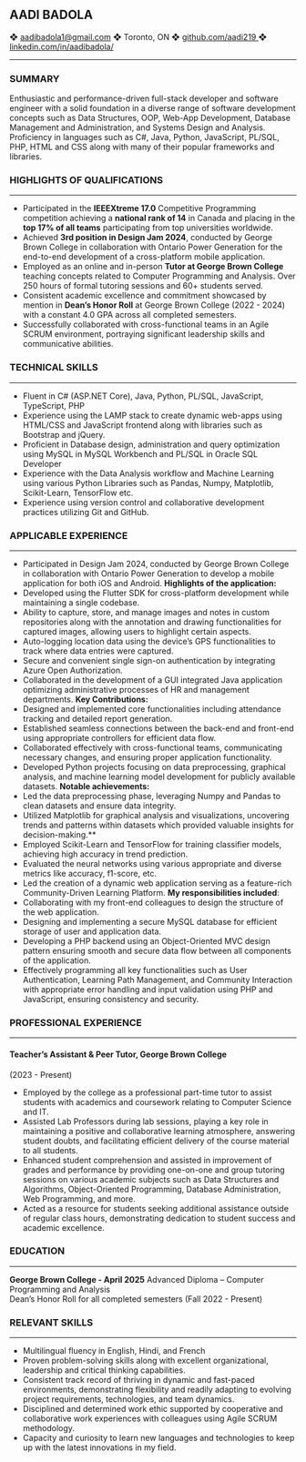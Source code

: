 ## AADI BADOLA 

❖ aadibadola1@gmail.com ❖ Toronto, ON
❖ [github.com/aadi219  ](https://github.com/aadi219/) ❖ [linkedin.com/in/aadibadola/ ](https://www.linkedin.com/in/aadibadola/)
- - -
### SUMMARY  
Enthusiastic and performance-driven full-stack developer and software engineer with a solid foundation in a diverse range of software development concepts such as Data Structures, OOP, Web-App Development, Database Management and Administration, and Systems Design and Analysis. Proficiency in languages such as C#, Java, Python, JavaScript, PL/SQL, PHP, HTML and CSS along with many of their popular frameworks and libraries. 

### HIGHLIGHTS OF QUALIFICATIONS
- - -
- Participated in the **IEEEXtreme 17.0** Competitive Programming competition achieving a **national rank of 14** in Canada and placing in the **top 17% of all teams** participating from top universities worldwide. 
- Achieved **3rd position in Design Jam 2024**, conducted by George Brown College in collaboration with Ontario Power Generation for the end-to-end development of a cross-platform mobile application. 
- Employed as an online and in-person **Tutor at George Brown College** teaching concepts related to Computer Programming and Analysis. Over 250 hours of formal tutoring sessions and 60+ students served. 
- Consistent academic excellence and commitment showcased by mention in **Dean’s Honor Roll** at George Brown College (2022 - 2024) with a constant 4.0 GPA across all completed semesters. 
- Successfully collaborated with cross-functional teams in an Agile SCRUM environment, portraying significant leadership skills and communicative abilities. 

### TECHNICAL SKILLS 
- - -
- Fluent in C# (ASP.NET Core), Java, Python, PL/SQL, JavaScript, TypeScript, PHP
- Experience using the LAMP stack to create dynamic web-apps using HTML/CSS and JavaScript frontend along with libraries such as Bootstrap and jQuery.
- Proficient in Database design, administration and query optimization using MySQL in MySQL Workbench and PL/SQL in Oracle SQL Developer
- Experience with the Data Analysis workflow and Machine Learning using various Python Libraries such as Pandas, Numpy, Matplotlib, Scikit-Learn, TensorFlow etc.
- Experience using version control and collaborative development practices utilizing Git and GitHub.
### APPLICABLE EXPERIENCE 
- - -
- Participated in Design Jam 2024, conducted by George Brown College in collaboration with Ontario Power Generation to develop a mobile application for both iOS and Android. **Highlights of the application:** 
- Developed using the Flutter SDK for cross-platform development while maintaining a single codebase.  
- Ability to capture, store, and manage images and notes in custom repositories along with the annotation and drawing functionalities for captured images, allowing users to highlight certain aspects. 
- Auto-logging location data using the device’s GPS functionalities to track where data entries were captured. 
- Secure and convenient single sign-on authentication by integrating Azure Open Authorization.  
- Collaborated in the development of a GUI integrated Java application optimizing administrative processes of HR and management departments. **Key Contributions:** 
- Designed and implemented core functionalities including attendance tracking and detailed report generation. 
- Established seamless connections between the back-end and front-end using appropriate controllers for efficient data flow. 
- Collaborated effectively with cross-functional teams, communicating necessary changes, and ensuring proper application functionality. 
- Developed Python projects focusing on data preprocessing, graphical analysis, and machine learning model development for publicly available datasets. **Notable achievements:** 
- Led the data preprocessing phase, leveraging Numpy and Pandas to clean datasets and ensure data integrity.  
- Utilized Matplotlib for graphical analysis and visualizations, uncovering trends and patterns within datasets which provided valuable insights for decision-making.**  
- Employed Scikit-Learn and TensorFlow for training classifier models, achieving high accuracy in trend prediction. 
- Evaluated the neural networks using various appropriate and diverse metrics like accuracy, f1-score, etc.
- Led the creation of a dynamic web application serving as a feature-rich Community-Driven Learning Platform. **My responsibilities included**: 
- Collaborating with my front-end colleagues to design the structure of the web application.
- Designing and implementing a secure MySQL database for efficient storage of user and application data.
- Developing a PHP backend using an Object-Oriented MVC design pattern ensuring smooth and secure data flow between all components of the application.
- Effectively programming all key functionalities such as User Authentication, Learning Path Management, and Community Interaction with appropriate error handling and input validation using PHP and JavaScript, ensuring consistency and security. 

### PROFESSIONAL EXPERIENCE
- - -
#### Teacher’s Assistant & Peer Tutor, George Brown College
(2023 - Present) 
- Employed by the college as a professional part-time tutor to assist students with academics and coursework relating to Computer Science and IT. 
- Assisted Lab Professors during lab sessions, playing a key role in maintaining a positive and collaborative learning atmosphere, answering student doubts, and facilitating efficient delivery of the course material to        all students. 
- Enhanced student comprehension and assisted in improvement of grades and performance by providing      one-on-one and group tutoring sessions on various academic subjects such as Data Structures and Algorithms, Object-Oriented Programming, Database Administration, Web Programming, and more. 
- Acted as a resource for students seeking additional assistance outside of regular class hours, demonstrating dedication to student success and academic excellence. 

### EDUCATION
- - -
**George Brown College - April 2025**
Advanced Diploma – Computer Programming and Analysis  
Dean’s Honor Roll for all completed semesters (Fall 2022 - Present) 

### RELEVANT SKILLS
- - -
- Multilingual fluency in English, Hindi, and French 
- Proven problem-solving skills along with excellent organizational, leadership and critical thinking capabilities. 
- Consistent track record of thriving in dynamic and fast-paced environments, demonstrating flexibility and readily adapting to evolving project requirements, technologies, and team dynamics. 
- Disciplined and determined work ethic supported by cooperative and collaborative work experiences with colleagues using Agile SCRUM methodology. 
- Capacity and curiosity to learn new languages and technologies to keep up with the latest innovations in my field. 
